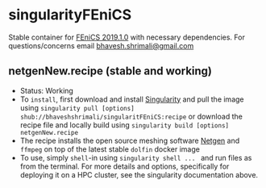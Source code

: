 # singularityFEniCS
Stable container for [FEniCS 2019.1.0](https://fenicsproject.org/download/) with necessary dependencies. For questions/concerns email [bhavesh.shrimali@gmail.com](mailto:bhavesh.shrimali@gmail.com)

## netgenNew.recipe (stable and working)
   * Status: Working
   * To `install`, first download and install [Singularity](https://sylabs.io/singularity/) and pull the image using `singularity pull [options] shub://bhaveshshrimali/singularitFEniCS:recipe` or download the recipe file and locally build using `singularity build [options] netgenNew.recipe`
   * The recipe installs the open source meshing software [Netgen](https://ngsolve.org/) and `ffmpeg` on top of the latest stable `dolfin` docker image 
   * To use, simply `shell`-in using `singularity shell ... ` and run files as from the terminal. For more details and options, specifically for deploying it on a HPC cluster, see the singularity documentation above.
